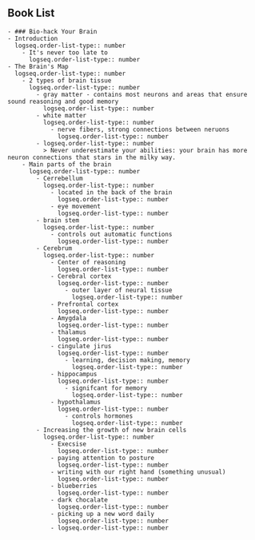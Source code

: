 ## Book List
	- ### Bio-hack Your Brain
	- Introduction
	  logseq.order-list-type:: number
		- It's never too late to 
		  logseq.order-list-type:: number
	- The Brain's Map
	  logseq.order-list-type:: number
		- 2 types of brain tissue
		  logseq.order-list-type:: number
			- gray matter - contains most neurons and areas that ensure sound reasoning and good memory
			  logseq.order-list-type:: number
			- white matter 
			  logseq.order-list-type:: number
				- nerve fibers, strong connections between neruons
				  logseq.order-list-type:: number
			- logseq.order-list-type:: number
			  > Never underestimate your abilities: your brain has more neuron connections that stars in the milky way.
		- Main parts of the brain
		  logseq.order-list-type:: number
			- Cerrebellum 
			  logseq.order-list-type:: number
				- located in the back of the brain
				  logseq.order-list-type:: number
				- eye movement 
				  logseq.order-list-type:: number
			- brain stem
			  logseq.order-list-type:: number
				- controls out automatic functions
				  logseq.order-list-type:: number
			- Cerebrum 
			  logseq.order-list-type:: number
				- Center of reasoning
				  logseq.order-list-type:: number
				- Cerebral cortex
				  logseq.order-list-type:: number
					- outer layer of neural tissue
					  logseq.order-list-type:: number
				- Prefrontal cortex
				  logseq.order-list-type:: number
				- Amygdala 
				  logseq.order-list-type:: number
				- thalamus
				  logseq.order-list-type:: number
				- cingulate jirus 
				  logseq.order-list-type:: number
					- learning, decision making, memory
					  logseq.order-list-type:: number
				- hippocampus 
				  logseq.order-list-type:: number
					- signifcant for memory
					  logseq.order-list-type:: number
				- hypothalamus 
				  logseq.order-list-type:: number
					- controls hormones
					  logseq.order-list-type:: number
			- Increasing the growth of new brain cells
			  logseq.order-list-type:: number
				- Execsise
				  logseq.order-list-type:: number
				- paying attention to posture
				  logseq.order-list-type:: number
				- writing with our right hand (something unusual)
				  logseq.order-list-type:: number
				- blueberries
				  logseq.order-list-type:: number
				- dark chocalate
				  logseq.order-list-type:: number
				- picking up a new word daily
				  logseq.order-list-type:: number
				- logseq.order-list-type:: number